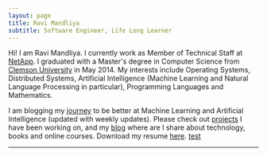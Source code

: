 ```yaml
---
layout: page
title: Ravi Mandliya
subtitle: Software Engineer, Life Long Learner
---
```


Hi! I am Ravi Mandliya. I currently work as Member of Technical Staff at [NetApp](http://netapp.com). I graduated with a Master's degree in Computer Science from [Clemson University](http://clemson.edu) in May 2014. My interests include Operating Systems, Distributed Systems, Artificial Intelligence (Machine Learning and Natural Language Processing in particular), Programming Languages and Mathematics.

I am blogging my [journey](http://mandliya.github.io/ml-journey/) to be better at Machine Learning and Artificial Intelligence (updated with weekly updates).
Please check out [projects]() I have been working on, and my [blog]() where are I share about technology, books and online courses. Download my resume [here](http://mandliya.github.io/res/CV.pdf). [test](http://mandliya.github.io/test/)

---
